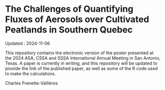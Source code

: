 # The Challenges of Quantifying Fluxes of Aerosols over Cultivated Peatlands in Southern Quebec

Updated : 2024-11-06

This repository contains the electronic version of the poster presented at the 2024 ASA, CSSA and SSSA International Annual Meeting in San Antonio, Texas. A paper is currently in writing, and this repository will be updated to provide the link of the published paper, as well as some of the R code used to make the calculations.

Charles Frenette-Vallières
